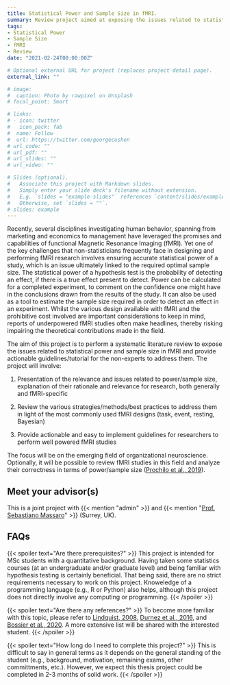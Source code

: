 ```yaml
---
title: Statistical Power and Sample Size in fMRI.
summary: Review project aimed at exposing the issues related to statistical power and sample size in fMRI studies, and provide actionable guidelines/tutorials for the non-experts to address them.
tags:
- Statistical Power
- Sample Size
- fMRI
- Review
date: "2021-02-24T00:00:00Z"

# Optional external URL for project (replaces project detail page).
external_link: ""

# image:
#  caption: Photo by rawpixel on Unsplash
# focal_point: Smart

# links:
# - icon: twitter
#   icon_pack: fab
#  name: Follow
#  url: https://twitter.com/georgecushen
# url_code: ""
# url_pdf: ""
# url_slides: ""
# url_video: ""

# Slides (optional).
#   Associate this project with Markdown slides.
#   Simply enter your slide deck's filename without extension.
#   E.g. `slides = "example-slides"` references `content/slides/example-slides.md`.
#   Otherwise, set `slides = ""`.
# slides: example
---
```


Recently, several disciplines investigating human behavior, spanning from marketing and economics to management have leveraged the promises and capabilities of functional Magnetic Resonance Imaging (fMRI). Yet one of the key challenges that non-statisticians frequently face in designing and performing fMRI research involves ensuring accurate statistical power of a study, which is an issue ultimately linked to the required optimal sample size. The statistical power of a hypothesis test is the probability of detecting an effect, if there is a true effect present to detect. Power can be calculated for a completed experiment, to comment on the confidence one might have in the conclusions drawn from the results of the study. It can also be used as a tool to estimate the sample size required in order to detect an effect in an experiment. Whilst the various design available with fMRI and the prohibitive cost involved are important considerations to keep in mind, reports of underpowered fMRI studies often make headlines, thereby risking impairing the theoretical contributions made in the field.

The aim of this project is to perform a systematic literature review to expose the issues related to statistical power and sample size in fMRI and provide actionable guidelines/tutorial for the non-experts to address them. The project will involve:

1)	Presentation of the relevance and issues related to power/sample size, explanation of their rationale and relevance for research, both generally and fMRI-specific

2)	Review the various strategies/methods/best practices to address them in light of the most commonly used fMRI designs (task, event, resting, Bayesian)

3)	Provide actionable and easy to implement guidelines for researchers to perform well powered fMRI studies

The focus will be on the emerging field of organizational neuroscience. Optionally, it will be possible to review fMRI studies in this field and analyze their correctness in terms of power/sample size ([Prochilo et al., 2019](https://open.lnu.se/index.php/metapsychology/article/view/935)).

## Meet your advisor(s)

This is a joint project with {{< mention "admin" >}} and {{< mention "[Prof. Sebastiano Massaro](https://https://www.sebastianomassaro.com/)" >}} (Surrey, UK).

## FAQs

{{< spoiler text="Are there prerequisites?" >}}
This project is intended for MSc students with a quantitative background. Having taken some statistics courses (at an undergraduate and/or graduate level) and being familiar with hypothesis testing is certainly beneficial. That being said, there are no strict requirements necessary to work on this project. Knoweledge of a programming language (e.g., R or Python) also helps, although this project does not directly involve any computing or programming. 
{{< /spoiler >}}

{{< spoiler text="Are there any references?" >}}
To become more familiar with this topic, please refer to [Lindquist, 2008](https://projecteuclid.org/journals/statistical-science/volume-23/issue-4/The-Statistical-Analysis-of-fMRI-Data/10.1214/09-STS282.full), [Durnez et al., 2016](https://www.biorxiv.org/content/10.1101/049429v1), and [Bossier et al., 2020](https://www.sciencedirect.com/science/article/pii/S1053811920300884). A more extensive list will be shared with the interested student.
{{< /spoiler >}}

{{< spoiler text="How long do I need to complete this project?" >}}
This is difficult to say in general terms as it depends on the general standing of the student (e.g., background, motivation, remaining exams, other committments, etc.). However, we expect this thesis project could be completed in 2-3 months of solid work. 
{{< /spoiler >}}

